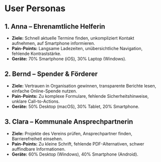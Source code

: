 # User Personas

## 1. Anna – Ehrenamtliche Helferin
- **Ziele:** Schnell aktuelle Termine finden, unkompliziert Kontakt aufnehmen, auf Smartphone informieren.
- **Pain-Points:** Langsame Ladezeiten, unübersichtliche Navigation, fehlende Kontraststärke.
- **Geräte:** 70% Smartphone (iOS), 30% Laptop (Windows).

## 2. Bernd – Spender & Förderer
- **Ziele:** Vertrauen in Organisation gewinnen, transparente Berichte lesen, einfache Online-Spende nutzen.
- **Pain-Points:** Zu komplexe Formulare, fehlende Sicherheits­hinweise, unklare Call-to-Actions.
- **Geräte:** 50% Desktop (macOS), 30% Tablet, 20% Smartphone.

## 3. Clara – Kommunale Ansprechpartnerin
- **Ziele:** Projekte des Vereins prüfen, Ansprechpartner finden, Barrierefreiheit einsehen.
- **Pain-Points:** Zu kleine Schrift, fehlende PDF-Alternativen, schwer auffindbare Informationen.
- **Geräte:** 60% Desktop (Windows), 40% Smartphone (Android).

